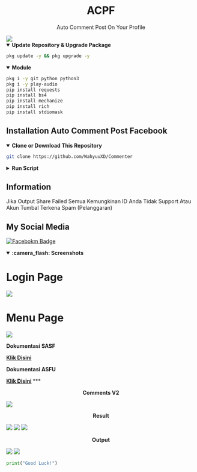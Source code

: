 <h1 align='center'>ACPF</h1>
<p align='center'>Auto Comment Post On Your Profile</p>
<img src="/img/Commenter.png"/>
<details open>
  <summary><strong>Update Repository & Upgrade Package</strong></summary>
  
```bash
pkg update -y && pkg upgrade -y
```
</details>
<details open>
  <summary><strong>Module</strong></summary>
  
  ```bash
  pkg i -y git python python3
  pkg i -y play-audio
  pip install requests
  pip install bs4
  pip install mechanize
  pip install rich
  pip install stdiomask
  ```
</details>

## Installation Auto Comment Post Facebook

  <details open>
  <summary><strong>Clone or Download This Repository</strong></summary>

```bash
git clone https://github.com/WahyuuXD/Commenter
```
  </details>
  <details>
  <summary><strong>Run Script</strong></summary>

- Move to Folder

```bash
cd Commenter
```

- Update Repository
```bash
git pull
```
- Enter the Tools
```bash
python3 Run.py
```

</details>
  

<h2>Information</h2>
<p> Jika Output Share Failed Semua Kemungkinan ID Anda Tidak Support Atau Akun Tumbal Terkena Spam (Pelanggaran)</p>

## My Social Media
[![Facebokm Badge](https://img.shields.io/badge/-WahyuXD-blue?style=flat&logo=Facebook&.logoColor=blue&link=https://www.facebook.com/Wahyu.w4hyu.404/)](https://www.facebook.com/Wahyu.w4hyu.404)


  <details open>
  <summary><strong>:camera_flash: Screenshots</strong></summary>
  
   # Login Page
   <img src="/img/login.png">
   
   # Menu Page
   <img src="/img/menu.png">
   
   <b>
   <p>Dokumentasi SASF</p>
   <a href="https://github.com/WahyuuXD/SASF">Klik Disini</a>
   
   <p>Dokumentasi ASFU</p>
   <a href="https://github.com/WahyuuXD/unliShare">Klik Disini</a>
   </b>
   ***
   <p align="center"><b>Comments V2</b></p>
   <img src="/img/successv2.png" />
   <p align="center"><b>Result</b></p>
   <img src="/img/success.png"/>
   <img src="/img/failed.png"/>
   <img src="/img/result.png"/>
   <p align="center"><b>Output</b></p>
   <img src="/img/komen.png" />
   <img src="/img/resultv2.png" />
   </details>

```python
print("Good Luck!")
```
